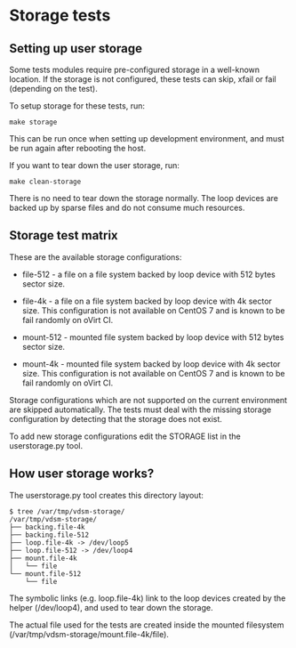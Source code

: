 # Storage tests


## Setting up user storage

Some tests modules require pre-configured storage in a well-known
location. If the storage is not configured, these tests can skip, xfail
or fail (depending on the test).

To setup storage for these tests, run:

    make storage

This can be run once when setting up development environment, and must
be run again after rebooting the host.

If you want to tear down the user storage, run:

    make clean-storage

There is no need to tear down the storage normally. The loop devices are
backed up by sparse files and do not consume much resources.


## Storage test matrix

These are the available storage configurations:

- file-512 - a file on a file system backed by loop device with 512
  bytes sector size.

- file-4k - a file on a file system backed by loop device with 4k sector
  size. This configuration is not available on CentOS 7 and is known to
  be fail randomly on oVirt CI.

- mount-512 - mounted file system backed by loop device with 512 bytes
  sector size.

- mount-4k - mounted file system backed by loop device with 4k sector
  size.  This configuration is not available on CentOS 7 and is known to
  be fail randomly on oVirt CI.

Storage configurations which are not supported on the current
environment are skipped automatically. The tests must deal with the
missing storage configuration by detecting that the storage does not
exist.

To add new storage configurations edit the STORAGE list in the
userstorage.py tool.


## How user storage works?

The userstorage.py tool creates this directory layout:

```
$ tree /var/tmp/vdsm-storage/
/var/tmp/vdsm-storage/
├── backing.file-4k
├── backing.file-512
├── loop.file-4k -> /dev/loop5
├── loop.file-512 -> /dev/loop4
├── mount.file-4k
│   └── file
└── mount.file-512
    └── file
```

The symbolic links (e.g. loop.file-4k) link to the loop devices created
by the helper (/dev/loop4), and used to tear down the storage.

The actual file used for the tests are created inside the mounted
filesystem (/var/tmp/vdsm-storage/mount.file-4k/file).
